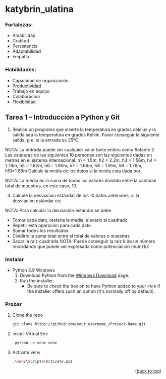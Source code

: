 # katybrin_ulatina

### Fortalezas:
- Amabilidad 
- Gratitud 
- Persistencia 
- Adaptabilidad 
- Empatía

### Habilidades:
- Capacidad de organización 
- Productividad 
- Trabajo en equipo
- Colaboración 
- Flexibilidad


## Tarea 1 – Introducción a Python y Git

1. Realice un programa que inserte la temperatura en grados celcius y la salida sea la temperatura en grados Kelvin.  Favor conseguir la siguiente salida, p.e. si la entrada es 25°C.
 
NOTA:  La entrada puede ser cualquier valor tanto entero como flotante
2. Las estaturas de las siguientes 10 personas son las siguientes dadas en metros en el sistema internacional.
h1 = 1.5m, h2 = 2.2m, h3 = 1.56m, h4 = 1.78m, h5 = 1.82m, h6 = 1.90m, h7 = 1.66m, h8 = 1.91m, h9 = 1.76m, h10=1.88m
Calcule la media de los datos si la media esta dada por: 
 
NOTA:  La media es la suma de todos los valores dividido entre la cantidad total de muestras, en este caso, 10.
  
3.  Calcule la desviación estándar de los 10 datos anteriores, si la desviación estándar es:
 
NOTA:  Para calcular la desviación estándar se debe 
- Tomar cada dato, restarle la media, elevarlo al cuadrado
- Repetir esta operación para cada dato
- Sumar todos los resultados
- Dividirlo la suma total entre el total de valores o muestras
- Sacar la raíz cuadrada 
NOTA:  Puede conseguir la raíz k de un número recordando que puede ser expresada como potenciación (num)1/k


### Instalar
- Python 3.9 Windows
    1. Download Python from the [Windows Download](https://www.python.org/downloads/windows/) page.
    2. Run the installer.
        - Be sure to _check_ the box on to have Python added to your `PATH` if the installer offers such an option (it's normally off by default).


### Probar
1. Clone the repo
   ```sh
   git clone https://github.com/your_username_/Project-Name.git
   ```
3. Install Virtual Env
   ```sh
    python -m venv venv
   ```
4. Activate venv
   ```sh
   .\venv\Scripts\Activate.ps1
   ```

<p align="right">(<a href="#top">back to top</a>)</p>
